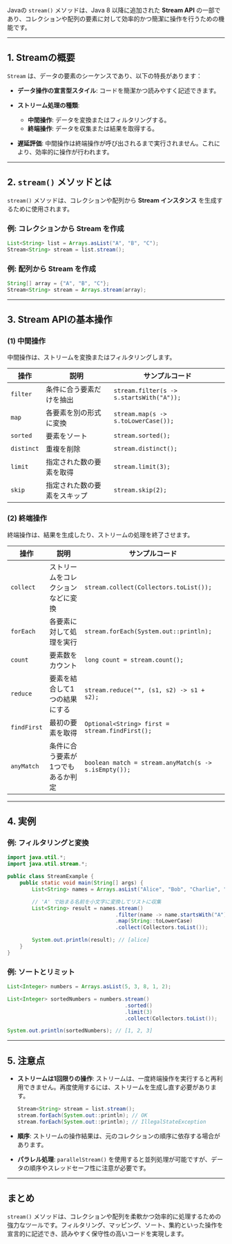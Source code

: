 Javaの `stream()` メソッドは、Java 8 以降に追加された **Stream API** の一部であり、コレクションや配列の要素に対して効率的かつ簡潔に操作を行うための機能です。



---

## **1. Streamの概要**

`Stream` は、データの要素のシーケンスであり、以下の特長があります：

- **データ操作の宣言型スタイル**:
  コードを簡潔かつ読みやすく記述できます。
  
- **ストリーム処理の種類**:
  - **中間操作**: データを変換またはフィルタリングする。
  - **終端操作**: データを収集または結果を取得する。

- **遅延評価**:
  中間操作は終端操作が呼び出されるまで実行されません。これにより、効率的に操作が行われます。

---

## **2. `stream()` メソッドとは**

`stream()` メソッドは、コレクションや配列から **Stream インスタンス** を生成するために使用されます。

### **例: コレクションから Stream を作成**
```java
List<String> list = Arrays.asList("A", "B", "C");
Stream<String> stream = list.stream();
```

### **例: 配列から Stream を作成**
```java
String[] array = {"A", "B", "C"};
Stream<String> stream = Arrays.stream(array);
```

---

## **3. Stream APIの基本操作**

### **(1) 中間操作**
中間操作は、ストリームを変換またはフィルタリングします。

| 操作       | 説明                                     | サンプルコード                                      |
|------------|------------------------------------------|---------------------------------------------------|
| `filter`   | 条件に合う要素だけを抽出                 | `stream.filter(s -> s.startsWith("A"));`          |
| `map`      | 各要素を別の形式に変換                   | `stream.map(s -> s.toLowerCase());`               |
| `sorted`   | 要素をソート                             | `stream.sorted();`                                |
| `distinct` | 重複を削除                               | `stream.distinct();`                              |
| `limit`    | 指定された数の要素を取得                 | `stream.limit(3);`                                |
| `skip`     | 指定された数の要素をスキップ             | `stream.skip(2);`                                 |

### **(2) 終端操作**
終端操作は、結果を生成したり、ストリームの処理を終了させます。

| 操作          | 説明                                     | サンプルコード                                      |
|---------------|------------------------------------------|---------------------------------------------------|
| `collect`     | ストリームをコレクションなどに変換       | `stream.collect(Collectors.toList());`            |
| `forEach`     | 各要素に対して処理を実行               | `stream.forEach(System.out::println);`            |
| `count`       | 要素数をカウント                       | `long count = stream.count();`                    |
| `reduce`      | 要素を結合して1つの結果にする           | `stream.reduce("", (s1, s2) -> s1 + s2);`         |
| `findFirst`   | 最初の要素を取得                       | `Optional<String> first = stream.findFirst();`    |
| `anyMatch`    | 条件に合う要素が1つでもあるか判定       | `boolean match = stream.anyMatch(s -> s.isEmpty());` |

---

## **4. 実例**

### **例: フィルタリングと変換**
```java
import java.util.*;
import java.util.stream.*;

public class StreamExample {
    public static void main(String[] args) {
        List<String> names = Arrays.asList("Alice", "Bob", "Charlie", "David");

        // 'A' で始まる名前を小文字に変換してリストに収集
        List<String> result = names.stream()
                                   .filter(name -> name.startsWith("A"))
                                   .map(String::toLowerCase)
                                   .collect(Collectors.toList());

        System.out.println(result); // [alice]
    }
}
```

### **例: ソートとリミット**
```java
List<Integer> numbers = Arrays.asList(5, 3, 8, 1, 2);

List<Integer> sortedNumbers = numbers.stream()
                                      .sorted()
                                      .limit(3)
                                      .collect(Collectors.toList());

System.out.println(sortedNumbers); // [1, 2, 3]
```

---

## **5. 注意点**

- **ストリームは1回限りの操作**:
  ストリームは、一度終端操作を実行すると再利用できません。再度使用するには、ストリームを生成し直す必要があります。
  ```java
  Stream<String> stream = list.stream();
  stream.forEach(System.out::println); // OK
  stream.forEach(System.out::println); // IllegalStateException
  ```

- **順序**:
  ストリームの操作結果は、元のコレクションの順序に依存する場合があります。

- **パラレル処理**:
  `parallelStream()` を使用すると並列処理が可能ですが、データの順序やスレッドセーフ性に注意が必要です。

---

## **まとめ**
`stream()` メソッドは、コレクションや配列を柔軟かつ効率的に処理するための強力なツールです。フィルタリング、マッピング、ソート、集約といった操作を宣言的に記述でき、読みやすく保守性の高いコードを実現します。
